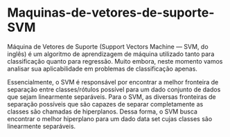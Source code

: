 # Maquinas-de-vetores-de-suporte-SVM
Máquina de Vetores de Suporte (Support Vectors Machine — SVM, do inglês) é um algoritmo de aprendizagem de máquina utilizado tanto para classificação quanto para regressão. Muito embora, neste momento vamos analisar sua aplicabilidade em problemas de classificação apenas.

Essencialmente, o SVM é responsável por encontrar a melhor fronteira de separação entre classes/rótulos possível para um dado conjunto de dados que sejam linearmente separáveis. Para o SVM, as diversas fronteiras de separação possíveis que são capazes de separar completamente as classes são chamadas de hiperplanos. Dessa forma, o SVM busca encontrar o melhor hiperplano para um dado data set cujas classes são linearmente separáveis.

